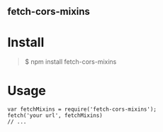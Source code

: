 fetch-cors-mixins
---

# Install
> $ npm install fetch-cors-mixins  

# Usage
```
var fetchMixins = require('fetch-cors-mixins');
fetch('your url', fetchMixins)
// ...
```
